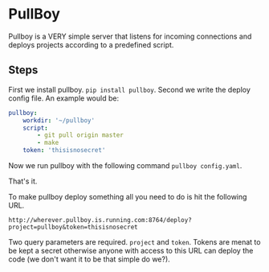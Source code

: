 PullBoy
=======

Pullboy is a VERY simple server that listens for incoming connections and deploys projects according to a predefined script.

Steps
-----

First we install pullboy. `pip install pullboy`. Second we write the deploy config file. An example would be:

```yaml
pullboy:
    workdir: '~/pullboy'
    script:
        - git pull origin master
        - make
    token: 'thisisnosecret'
```

Now we run pullboy with the following command `pullboy config.yaml`.

That's it.

To make pullboy deploy something all you need to do is hit the following URL.

`http://wherever.pullboy.is.running.com:8764/deploy?project=pullboy&token=thisisnosecret`

Two query parameters are required. `project` and `token`. Tokens are menat to be kept a secret otherwise anyone with access to this URL can deploy the code (we don't want it to be that simple do we?).
